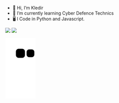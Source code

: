 - 👋 Hi, I’m Kledir
- 🌱 I’m currently learning Cyber Defence Technics
- 🖥️ I Code in Python and Javascript.
 
<div> 
  <a href="https://www.youtube.com/c/KledirOliveira" target="_blank"><img src="https://img.shields.io/badge/YouTube-FF0000?style=for-the-badge&logo=youtube&logoColor=white" target="_blank"></a>
  <a href="https://www.linkedin.com/in/klediroliveira/" target="_blank"><img src="https://img.shields.io/badge/-LinkedIn-%230077B5?style=for-the-badge&logo=linkedin&logoColor=white" target="_blank"></a> 
 
  ![Snake animation](https://github.com/rafaballerini/rafaballerini/blob/output/github-contribution-grid-snake.svg)
 
</div>
